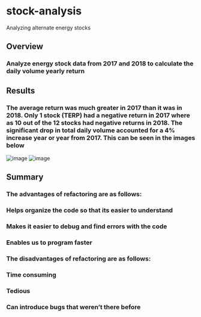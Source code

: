 # stock-analysis
Analyzing alternate energy stocks

## Overview
### Analyze energy stock data from 2017 and 2018 to calculate the daily volume yearly return 

## Results
### The average return was much greater in 2017 than it was in 2018. Only 1 stock (TERP) had a negative return in 2017 where as 10 out of the 12 stocks had negative returns in 2018. The significant drop in total daily volume accounted for a 4% increase year or year from 2017. This can be seen in the images below
![image](https://user-images.githubusercontent.com/97330455/162590225-90fa746a-dc19-4484-9719-157f9b215b17.png)
![image](https://user-images.githubusercontent.com/97330455/162590235-7c4b2a87-6187-456b-895e-00fe019065ef.png)

## Summary 

### The advantages of refactoring are as follows:
### Helps organize the code so that its easier to understand 
### Makes it easier to debug and find errors with the code
### Enables us to program faster 

### The disadvantages of refactoring are as follows:
### Time consuming 
### Tedious 
### Can introduce bugs that weren’t there before 
